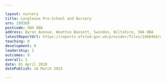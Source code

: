 ```yaml
---

layout: nursery
title: Longleaze Pre-School and Nursery
urn: 199369
postcode: SN4 8BA
address: Byron Avenue, Wootton Bassett, Swindon, Wiltshire, SN4 8BA
latestReportUrl: https://reports.ofsted.gov.uk/provider/files/2468464/urn/199369.pdf
teaching: 0
development: 0
leadership: 1
outcomes: 0
overall: 1
date: 01 April 2018 
datePublish: 16 March 2015

---
```

